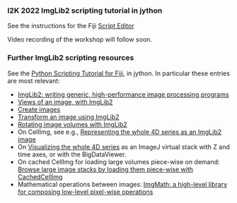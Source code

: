 ### I2K 2022 ImgLib2 scripting tutorial in jython

See the instructions for the Fiji [Script Editor](https://imagej.net/scripting/script-editor)

Video recording of the workshop will follow soon.

### Further ImgLib2 scripting resources

See the [Python Scripting Tutorial for Fiji](https://syn.mrc-lmb.cam.ac.uk/acardona/fiji-tutorial/index.html), in jython. In particular these entries are most relevant:

- [ImgLib2: writing generic, high-performance image processing programs](https://syn.mrc-lmb.cam.ac.uk/acardona/fiji-tutorial/index.html#s11)
- [Views of an image, with ImgLib2](https://syn.mrc-lmb.cam.ac.uk/acardona/fiji-tutorial/index.html#imglib2-views)
- [Create images](https://syn.mrc-lmb.cam.ac.uk/acardona/fiji-tutorial/index.html#imglib2-create-img)
- [Transform an image using ImgLib2](://syn.mrc-lmb.cam.ac.uk/acardona/fiji-tutorial/index.html#imglib2-transform)
- [Rotating image volumes with ImgLib2](https://syn.mrc-lmb.cam.ac.uk/acardona/fiji-tutorial/index.html#imglib2-rotations)
- On CellImg, see e.g., [Representing the whole 4D series as an ImgLib2 image](https://syn.mrc-lmb.cam.ac.uk/acardona/fiji-tutorial/index.html#imglib2-vol4d)
- On [Visualizing the whole 4D series](https://syn.mrc-lmb.cam.ac.uk/acardona/fiji-tutorial/index.html#imglib2-vol4d-visualization) as an ImageJ virtual stack with Z and time axes, or with the BigDataViewer.
- On cached CellImg for loading large volumes piece-wise on demand: [Browse large image stacks by loading them piece-wise with CachedCellImg](https://syn.mrc-lmb.cam.ac.uk/acardona/fiji-tutorial/index.html#load-piece-wise-CachedCellImg)
- Mathematical operations between images: [ImgMath: a high-level library for composing low-level pixel-wise operations](https://syn.mrc-lmb.cam.ac.uk/acardona/fiji-tutorial/index.html#ImgMath)
